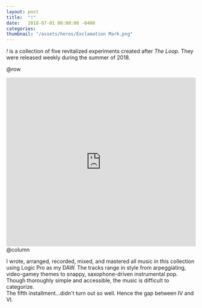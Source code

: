 ```yaml
---
layout: post
title:  "!"
date:   2018-07-01 00:00:00 -0400
categories: 
thumbnail: "/assets/heros/Exclamation Mark.png"
---
```

_!_ is a collection of five revitalized experiments created after _The Loop._ They were released weekly during the summer of 2018.

@row
<iframe width="100%" height="450" scrolling="no" frameborder="no" allow="autoplay" src="https://w.soundcloud.com/player/?url=https%3A//api.soundcloud.com/playlists/585840834&color=%236c6c73&auto_play=false&hide_related=true&show_comments=false&show_user=false&show_reposts=false&show_teaser=false&visual=true"></iframe>
@column
<p class="pbox">I wrote, arranged, recorded, mixed, and mastered all music in this collection using Logic Pro as my DAW. The tracks range in style from arpeggiating, video-gamey themes to snappy, saxophone-driven instrumental pop. Though thoroughly simple and accessible, the music is difficult to categorize.
<br/>
The fifth installment...didn't turn out so well. Hence the gap between IV and VI.</p>